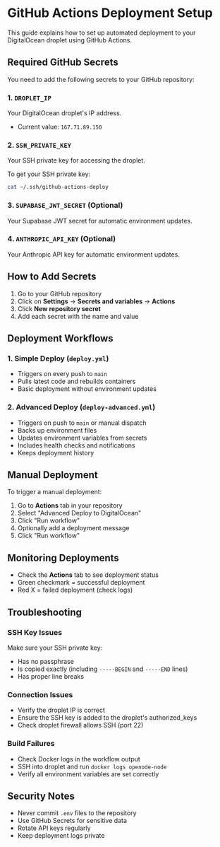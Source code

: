 # GitHub Actions Deployment Setup

This guide explains how to set up automated deployment to your DigitalOcean droplet using GitHub Actions.

## Required GitHub Secrets

You need to add the following secrets to your GitHub repository:

### 1. `DROPLET_IP`
Your DigitalOcean droplet's IP address.
- Current value: `167.71.89.150`

### 2. `SSH_PRIVATE_KEY`
Your SSH private key for accessing the droplet.

To get your SSH private key:
```bash
cat ~/.ssh/github-actions-deploy
```

### 3. `SUPABASE_JWT_SECRET` (Optional)
Your Supabase JWT secret for automatic environment updates.

### 4. `ANTHROPIC_API_KEY` (Optional)
Your Anthropic API key for automatic environment updates.

## How to Add Secrets

1. Go to your GitHub repository
2. Click on **Settings** → **Secrets and variables** → **Actions**
3. Click **New repository secret**
4. Add each secret with the name and value

## Deployment Workflows

### 1. Simple Deploy (`deploy.yml`)
- Triggers on every push to `main`
- Pulls latest code and rebuilds containers
- Basic deployment without environment updates

### 2. Advanced Deploy (`deploy-advanced.yml`)
- Triggers on push to `main` or manual dispatch
- Backs up environment files
- Updates environment variables from secrets
- Includes health checks and notifications
- Keeps deployment history

## Manual Deployment

To trigger a manual deployment:
1. Go to **Actions** tab in your repository
2. Select "Advanced Deploy to DigitalOcean"
3. Click "Run workflow"
4. Optionally add a deployment message
5. Click "Run workflow"

## Monitoring Deployments

- Check the **Actions** tab to see deployment status
- Green checkmark = successful deployment
- Red X = failed deployment (check logs)

## Troubleshooting

### SSH Key Issues
Make sure your SSH private key:
- Has no passphrase
- Is copied exactly (including `-----BEGIN` and `-----END` lines)
- Has proper line breaks

### Connection Issues
- Verify the droplet IP is correct
- Ensure the SSH key is added to the droplet's authorized_keys
- Check droplet firewall allows SSH (port 22)

### Build Failures
- Check Docker logs in the workflow output
- SSH into droplet and run `docker logs openode-node`
- Verify all environment variables are set correctly

## Security Notes

- Never commit `.env` files to the repository
- Use GitHub Secrets for sensitive data
- Rotate API keys regularly
- Keep deployment logs private